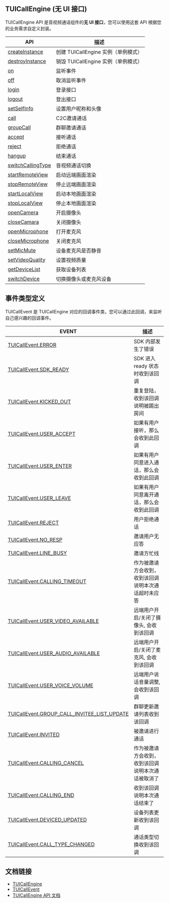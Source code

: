 ## TUICallEngine (无 UI 接口)

TUICallEngine API 是音视频通话组件的**无 UI 接口**，您可以使用这套 API 根据您的业务需求自定义封装。

| API | 描述 |
|-----|-----|
| [createInstance](https://tcloud-doc.isd.com/document/product/647/78757?!preview#createInstance) | 创建 TUICallEngine 实例（单例模式）|
| [destroyInstance](https://tcloud-doc.isd.com/document/product/647/78757?!preview#destroyInstance) | 销毁 TUICallEngine 实例（单例模式）|
| [on](https://tcloud-doc.isd.com/document/product/647/78757?!preview#on) | 监听事件|
| [off](https://tcloud-doc.isd.com/document/product/647/78757?!preview#off) | 取消监听事件|
| [login](https://tcloud-doc.isd.com/document/product/647/78757?!preview#login) | 登录接口|
| [logout](https://tcloud-doc.isd.com/document/product/647/78757?!preview#logout) | 登出接口|
| [setSelfInfo](https://tcloud-doc.isd.com/document/product/647/78757?!preview#setSelfInfo) | 设置用户昵称和头像|
| [call](https://tcloud-doc.isd.com/document/product/647/78757?!preview#call) | C2C邀请通话|
| [groupCall](https://tcloud-doc.isd.com/document/product/647/78757?!preview#groupCall) | 群聊邀请通话|
| [accept](https://tcloud-doc.isd.com/document/product/647/78757?!preview#accept) | 接听通话 |
| [reject](https://tcloud-doc.isd.com/document/product/647/78757?!preview#reject) | 拒绝通话 |
| [hangup](https://tcloud-doc.isd.com/document/product/647/78757?!preview#hangup) | 结束通话|
| [switchCallingType](https://tcloud-doc.isd.com/document/product/647/78757?!preview#switchCallingType) | 音视频通话切换|
| [startRemoteView](https://tcloud-doc.isd.com/document/product/647/78757?!preview#startRemoteView) | 启动远端画面渲染|
| [stopRemoteView](https://tcloud-doc.isd.com/document/product/647/78757?!preview#stopRemoteView) | 停止远端画面渲染|
| [startLocalView](https://tcloud-doc.isd.com/document/product/647/78757?!preview#startLocalView) | 启动本地画面渲染|
| [stopLocalView](https://tcloud-doc.isd.com/document/product/647/78757?!preview#stopLocalView) | 停止本地画面渲染|
| [openCamera](https://tcloud-doc.isd.com/document/product/647/78757?!preview#opencamera) | 开启摄像头|
| [closeCamara](https://tcloud-doc.isd.com/document/product/647/78757?!preview#closecamara) | 关闭摄像头|
| [openMicrophone](https://tcloud-doc.isd.com/document/product/647/78757?!preview#openMicrophone) | 打开麦克风|
| [closeMicrophone](https://tcloud-doc.isd.com/document/product/647/78757?!preview#closeMicrophone) | 关闭麦克风|
| [setMicMute](https://tcloud-doc.isd.com/document/product/647/78757?!preview#setmicmute) | 设备麦克风是否静音|
| [setVideoQuality](https://tcloud-doc.isd.com/document/product/647/78757?!preview#setVideoQuality) | 设置视频质量|
| [getDeviceList](https://tcloud-doc.isd.com/document/product/647/78757?!preview#getDeviceList) | 获取设备列表|
| [switchDevice](https://tcloud-doc.isd.com/document/product/647/78757?!preview#switchDevice) | 切换摄像头或麦克风设备|

## 事件类型定义
TUICallEvent 是 TUICallEngine 对应的回调事件类，您可以通过此回调，来监听自己感兴趣的回调事件。

| EVENT | 描述 |
|-----|-----|
| [TUICallEvent.ERROR](https://tcloud-doc.isd.com/document/product/647/78758?!preview#ERROR) | SDK 内部发生了错误|
| [TUICallEvent.SDK_READY](https://tcloud-doc.isd.com/document/product/647/78758?!preview#SDK_READY) | SDK 进入 ready 状态时收到该回调|
| [TUICallEvent.KICKED_OUT](https://tcloud-doc.isd.com/document/product/647/78758?!preview#KICKED_OUT) | 重复登陆，收到该回调说明被踢出房间|
| [TUICallEvent.USER_ACCEPT](https://tcloud-doc.isd.com/document/product/647/78758?!preview#USER_ACCEPT) | 如果有用户接听，那么会收到此回调 |
| [TUICallEvent.USER_ENTER](https://tcloud-doc.isd.com/document/product/647/78758?!preview#USER_ENTER) | 如果有用户同意进入通话，那么会收到此回调|
| [TUICallEvent.USER_LEAVE](https://tcloud-doc.isd.com/document/product/647/78758?!preview#USER_LEAVE) | 如果有用户同意离开通话，那么会收到此回调|
| [TUICallEvent.REJECT](https://tcloud-doc.isd.com/document/product/647/78758?!preview#REJECT) | 用户拒绝通话 |
| [TUICallEvent.NO_RESP](https://tcloud-doc.isd.com/document/product/647/78758?!preview#NO_RESP) | 邀请用户无应答|
| [TUICallEvent.LINE_BUSY](https://tcloud-doc.isd.com/document/product/647/78758?!preview#LINE_BUSY) | 邀请方忙线|
| [TUICallEvent.CALLING_TIMEOUT](https://tcloud-doc.isd.com/document/product/647/78758?!preview#CALLING_TIMEOUT) | 作为被邀请方会收到，收到该回调说明本次通话超时未应答|
| [TUICallEvent.USER_VIDEO_AVAILABLE](https://tcloud-doc.isd.com/document/product/647/78758?!preview#USER_VIDEO_AVAILABLE) | 远端用户开启/关闭了摄像头, 会收到该回调|
| [TUICallEvent.USER_AUDIO_AVAILABLE](https://tcloud-doc.isd.com/document/product/647/78758?!preview#USER_AUDIO_AVAILABLE) | 远端用户开启/关闭了麦克风, 会收到该回调|
| [TUICallEvent.USER_VOICE_VOLUME](https://tcloud-doc.isd.com/document/product/647/78758?!preview#USER_VOICE_VOLUME) | 远端用户说话音量调整, 会收到该回调|
| [TUICallEvent.GROUP_CALL_INVITEE_LIST_UPDATE](https://tcloud-doc.isd.com/document/product/647/78758?!preview#GROUP_CALL_INVITEE_LIST_UPDATE) | 群聊更新邀请列表收到该回调|
| [TUICallEvent.INVITED](https://tcloud-doc.isd.com/document/product/647/78758?!preview#INVITED) | 被邀请进行通话|
| [TUICallEvent.CALLING_CANCEL](https://tcloud-doc.isd.com/document/product/647/78758?!preview#CALLING_CANCEL) | 作为被邀请方会收到，收到该回调说明本次通话被取消了|
| [TUICallEvent.CALLING_END](https://tcloud-doc.isd.com/document/product/647/78758?!preview#CALLING_END) | 收到该回调说明本次通话结束了|
| [TUICallEvent.DEVICED_UPDATED](https://tcloud-doc.isd.com/document/product/647/78758?!preview#DEVICED_UPDATED) | 设备列表更新收到该回调 |
| [TUICallEvent.CALL_TYPE_CHANGED](https://tcloud-doc.isd.com/document/product/647/78758?!preview#CALL_TYPE_CHANGED) | 通话类型切换收到该回调 |

## 文档链接

- [TUICallEngine](https://tcloud-doc.isd.com/document/product/647/78757?!preview)
- [TUICallEvent](https://tcloud-doc.isd.com/document/product/647/78758?!preview)
- [TUICallEngine API 文档](https://web.sdk.qcloud.com/component/trtccalling/doc/TUICallEngine/web/TUICallEngine.html)




